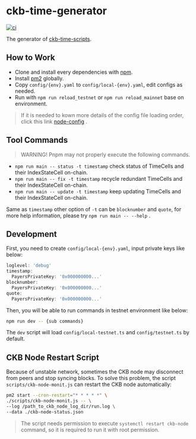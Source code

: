 # ckb-time-generator

[![ci](https://github.com/dotbitHQ/ckb-time-generator/actions/workflows/ci.yaml/badge.svg)](https://github.com/dotbitHQ/ckb-time-generator/actions/workflows/ci.yaml)

The generator of [ckb-time-scripts](https://github.com/DeAccountSystems/ckb-time-script).


## How to Work

- Clone and install every dependencies with [npm](https://www.npmjs.com/).
- Install [pm2](https://pm2.keymetrics.io/docs/usage/quick-start/) globally.
- Copy `config/{env}.yaml` to `config/local-{env}.yaml`, edit configs as needed.
- Run with `npm run reload_testnet` or `npm run reload_mainnet` base on environment.

> If it is needed to kown more details of the config file loading order, click this link [node-config](https://github.com/node-config/node-config/wiki/Configuration-Files#file-load-order) .


## Tool Commands

> WARNING! Pnpm may not properly execute the following commands.

- `npm run main -- status -t timestamp` check status of TimeCells and their IndexStateCell on-chain.
- `npm run main -- fix -t timestamp` recycle redundant TimeCells and their IndexStateCell on-chain.
- `npm run main -- update -t timestamp` keep updating TimeCells and their IndexStateCell on-chain.

Same as `timestamp` other option of `-t` can be `blocknumber` and `quote`, for more help information, please try `npm run main -- --help` .


## Development

First, you need to create `config/local-{env}.yaml`, input private keys like below:

```typescript
loglevel: 'debug'
timestamp:
  PayersPrivateKey: '0x000000000...'
blocknumber:
  PayersPrivateKey: '0x000000000...'
quote:
  PayersPrivateKey: '0x000000000...'
```

Then, you will be able to run commands in testnet environment like below:

```bash
npm run dev -- {sub commands}
```

The `dev` script will load `config/local-testnet.ts` and `config/testnet.ts` by default.


## CKB Node Restart Script

Because of unstable network, sometimes the CKB node may disconnect from peers and stop syncing blocks. To solve this problem, the script `scripts/ckb-node-monit.js` can restart the CKB node automatically:

```bash
pm2 start --cron-restart="* * * * *" \
./scripts/ckb-node-monit.js -- \
--log /path_to_ckb_node_log_dir/run.log \
--data ./ckb-node-status.json
```

> The script needs permission to execute `systemctl restart ckb-node` command, so it is required to run it with root permission.
